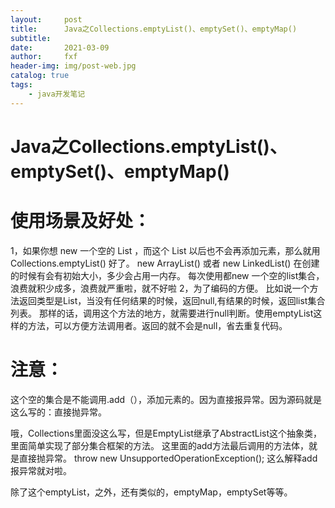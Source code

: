 ```yaml
---
layout:     post
title:      Java之Collections.emptyList()、emptySet()、emptyMap()
subtitle:   
date:       2021-03-09
author:     fxf
header-img: img/post-web.jpg
catalog: true
tags:
    - java开发笔记
---
```



# Java之Collections.emptyList()、emptySet()、emptyMap()

#  使用场景及好处：

1，如果你想 new 一个空的 List ，而这个 List 以后也不会再添加元素，那么就用 Collections.emptyList() 好了。
new ArrayList() 或者 new LinkedList() 在创建的时候有会有初始大小，多少会占用一内存。
每次使用都new 一个空的list集合，浪费就积少成多，浪费就严重啦，就不好啦
2，为了编码的方便。
比如说一个方法返回类型是List，当没有任何结果的时候，返回null,有结果的时候，返回list集合列表。
那样的话，调用这个方法的地方，就需要进行null判断。使用emptyList这样的方法，可以方便方法调用者。返回的就不会是null，省去重复代码。 

# 注意：

这个空的集合是不能调用.add（），添加元素的。因为直接报异常。因为源码就是这么写的：直接抛异常。

哦，Collections里面没这么写，但是EmptyList继承了AbstractList这个抽象类，里面简单实现了部分集合框架的方法。
这里面的add方法最后调用的方法体，就是直接抛异常。
throw new UnsupportedOperationException();
这么解释add报异常就对啦。

除了这个emptyList，之外，还有类似的，emptyMap，emptySet等等。



